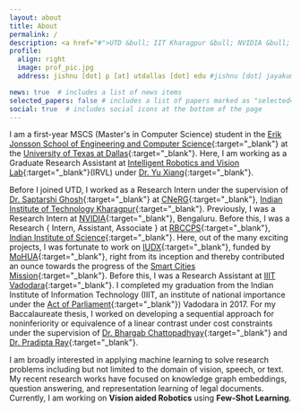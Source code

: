 ```yaml
---
layout: about
title: About
permalink: /
description: <a href="#">UTD &bull; IIT Kharagpur &bull; NVIDIA &bull; IISc &bull; IIIT Vadodara</a>
profile:
  align: right
  image: prof_pic.jpg
  address: jishnu [dot] p [at] utdallas [dot] edu #jishnu [dot] jayakumar182 [at] gmail [dot] com

news: true  # includes a list of news items
selected_papers: false # includes a list of papers marked as "selected={true}"
social: true  # includes social icons at the bottom of the page
---
```


I am a first-year MSCS (Master's in Computer Science) student in the [Erik Jonsson School of Engineering and Computer Science](https://engineering.utdallas.edu){:target="_blank"} at the [University of Texas at Dallas](https://www.utdallas.edu){:target="_blank"}. Here, I am working as a Graduate Research Assistant at [Intelligent Robotics and Vision Lab](https://labs.utdallas.edu/irvl/){:target="_blank"}(IRVL) under [Dr. Yu Xiang](https://yuxng.github.io/){:target="_blank"}. 

Before I joined UTD, I worked as a Research Intern under the supervision of [Dr. Saptarshi Ghosh](https://sites.google.com/site/saptarshighosh/){:target="_blank"} at [CNeRG](http://cnerg.org){:target="_blank"}, [Indian Institute of Technology Kharagpur](http://cse.iitkgp.ac.in/){:target="_blank"}. <!--Simultaneously, I am working as a Remote Summer Intern under the supervision of [Dr. Pengtao Xie](https://pengtaoxie.github.io/){:target="_blank"} at [University of California San Diego](https://ucsd.edu/){:target="_blank"}. --> Previously, I was a Research Intern at [NVIDIA](https://www.nvidia.com/en-in){:target="_blank"}, Bengaluru. Before this, I was a Research { Intern, Assistant, Associate } at [RBCCPS](https://cps.iisc.ac.in/){:target="_blank"}, [Indian Institute of Science](https://www.iisc.ac.in/){:target="_blank"}. Here, out of the many exciting projects, I was fortunate to work on [IUDX](https://iudx.org.in/){:target="_blank"}, funded by [MoHUA](http://mohua.gov.in/){:target="_blank"}, right from its inception and thereby contributed an ounce towards the progress of the [Smart Cities Mission](https://smartcities.gov.in/){:target="_blank"}. Before this, I was a Research Assistant at [IIIT Vadodara](https://iiitv.ac.in/){:target="_blank"}. I completed my graduation from the Indian Institute of Information Technology (IIIT, an institute of national importance under the [Act of Parliament](https://egazette.nic.in/writereaddata/2017/177925.pdf){:target="_blank"}) Vadodara in 2017. For my Baccalaureate thesis, I worked on developing a sequential approach for noninferiority or equivalence of a linear contrast under cost constraints under the supervision of [Dr. Bhargab Chattopadhyay](https://iimv.ac.in/faculty/faculty-area-wise?view=article&id=142:bhargab&catid=56:faculty-profile){:target="_blank"} and [Dr. Pradipta Ray](https://personal.utdallas.edu/~pradiptaray/){:target="_blank"}. 

I am broadly interested in applying machine learning to solve research problems including but not limited to the domain of vision, speech, or text. My recent research works have focused on knowledge graph embeddings, question answering, and representation learning of legal documents. Currently, I am working on **Vision aided Robotics** using **Few-Shot Learning**.  
